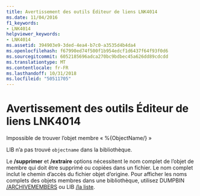```yaml
---
title: Avertissement des outils Éditeur de liens LNK4014
ms.date: 11/04/2016
f1_keywords:
- LNK4014
helpviewer_keywords:
- LNK4014
ms.assetid: 394903e9-3ded-4ea4-b7c0-a3535d4b4da4
ms.openlocfilehash: f67990ed74f500f1b954edcf1d6437f64f93f0d6
ms.sourcegitcommit: 6052185696adca270bc9bdbec45a626dd89cdcdd
ms.translationtype: MT
ms.contentlocale: fr-FR
ms.lasthandoff: 10/31/2018
ms.locfileid: "50511705"
---
```

# <a name="linker-tools-warning-lnk4014"></a>Avertissement des outils Éditeur de liens LNK4014

Impossible de trouver l’objet membre « %{ObjectName/} »

LIB n’a pas trouvé `objectname` dans la bibliothèque.

Le **/supprimer** et **/extraire** options nécessitent le nom complet de l’objet de membre qui doit être supprimé ou copiées dans un fichier. Le nom complet inclut le chemin d’accès du fichier objet d’origine. Pour afficher les noms complets des objets membres dans une bibliothèque, utilisez DUMPBIN [/ARCHIVEMEMBERS](../../build/reference/archivemembers.md) ou LIB [/la liste](../../build/reference/managing-a-library.md).